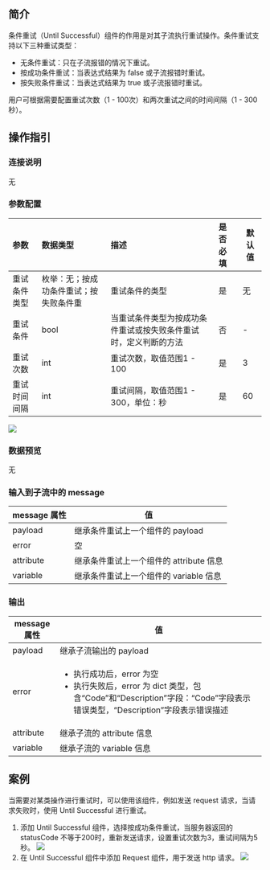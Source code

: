 ## 简介

条件重试（Until Successful）组件的作用是对其子流执行重试操作。条件重试支持以下三种重试类型：
- 无条件重试：只在子流报错的情况下重试。
- 按成功条件重试：当表达式结果为 false 或子流报错时重试。
- 按失败条件重试：当表达式结果为 true 或子流报错时重试。

用户可根据需要配置重试次数（1 - 100次）和两次重试之间的时间间隔（1 - 300秒）。

## 操作指引

### 连接说明

无

### 参数配置

| 参数         | 数据类型                               | 描述                                                         | 是否必填 | 默认值 |
| :----------- | :------------------------------------- | :----------------------------------------------------------- | :------- | ------ |
| 重试条件类型 | 枚举：无；按成功条件重试；按失败条件重 | 重试条件的类型                                               | 是       | 无     |
| 重试条件     | bool                                   | 当重试条件类型为按成功条件重试或按失败条件重试时，定义判断的方法 | 否       | -      |
| 重试次数     | int                                    | 重试次数，取值范围1 - 100                                      | 是       | 3      |
| 重试时间间隔 | int                                    | 重试间隔，取值范围1 - 300，单位：秒                              | 是       | 60     |

![](https://qcloudimg.tencent-cloud.cn/raw/56e6e49a1457a6d01b539a87bdd5d11c.jpg)

### 数据预览

无

### 输入到子流中的 message

| message 属性 | 值                                      |
| ----------- | --------------------------------------- |
| payload     | 继承条件重试上一个组件的 payload       |
| error       | 空                                      |
| attribute   | 继承条件重试上一个组件的 attribute 信息 |
| variable    | 继承条件重试上一个组件的 variable 信息  |

### 输出

| message属性 | 值                                                           |
| ----------- | ------------------------------------------------------------ |
| payload     | 继承子流输出的 payload                                        |
| error       | <ul><li>执行成功后，error 为空</li><li>执行失败后，error 为 dict 类型，包含“Code”和“Description”字段：“Code”字段表示错误类型，“Description”字段表示错误描述</li></ul> |
| attribute   | 继承子流的 attribute 信息                                      |
| variable    | 继承子流的 variable 信息                                       |

## 案例

当需要对某类操作进行重试时，可以使用该组件，例如发送 request 请求，当请求失败时，使用 Until Successful 进行重试。

1. 添加 Until Successful 组件，选择按成功条件重试，当服务器返回的 statusCode 不等于200时，重新发送请求，设置重试次数为3，重试间隔为5秒。
   ![](https://qcloudimg.tencent-cloud.cn/raw/b69a83aea60a0348b586006072cad5dd.jpg)
2. 在 Until Successful 组件中添加 Request 组件，用于发送 http 请求。
   ![](https://qcloudimg.tencent-cloud.cn/raw/c278d84b7f28b4b82a627e875c102b3f.jpg)
